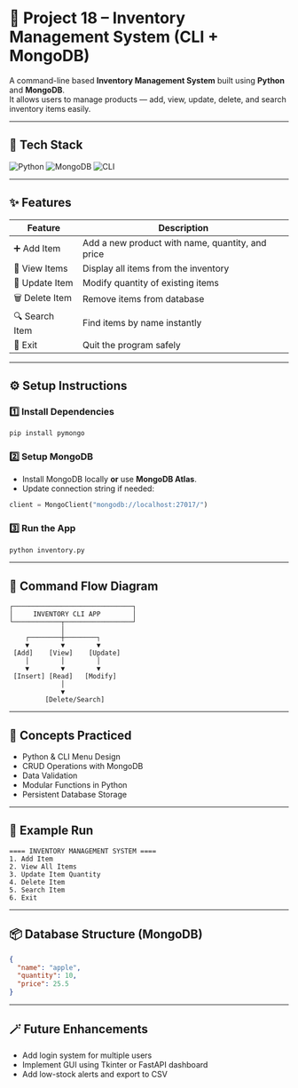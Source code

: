 # 🧾 Project 18 – Inventory Management System (CLI + MongoDB)

A command-line based **Inventory Management System** built using **Python** and **MongoDB**.  
It allows users to manage products — add, view, update, delete, and search inventory items easily.

---

## 🧰 Tech Stack

![Python](https://img.shields.io/badge/Python-3.11+-blue?logo=python)
![MongoDB](https://img.shields.io/badge/Database-MongoDB-green?logo=mongodb)
![CLI](https://img.shields.io/badge/Interface-Command_Line-black?logo=terminal)

---

## ✨ Features

| Feature | Description |
|----------|-------------|
| ➕ Add Item | Add a new product with name, quantity, and price |
| 👀 View Items | Display all items from the inventory |
| 🔁 Update Item | Modify quantity of existing items |
| 🗑️ Delete Item | Remove items from database |
| 🔍 Search Item | Find items by name instantly |
| 🚪 Exit | Quit the program safely |

---

## ⚙️ Setup Instructions

### 1️⃣ Install Dependencies
```bash
pip install pymongo
````

### 2️⃣ Setup MongoDB

* Install MongoDB locally **or** use **MongoDB Atlas**.
* Update connection string if needed:

```python
client = MongoClient("mongodb://localhost:27017/")
```

### 3️⃣ Run the App

```bash
python inventory.py
```

---

## 🧭 Command Flow Diagram

```
┌──────────────────────────────┐
│     INVENTORY CLI APP        │
└────────────┬─────────────────┘
             │
    ┌────────┼────────┐
    ▼        ▼        ▼
 [Add]    [View]    [Update]
    │        │        │
    ▼        ▼        ▼
 [Insert] [Read]   [Modify]
             │
             ▼
         [Delete/Search]
```

---

## 🧠 Concepts Practiced

* Python & CLI Menu Design
* CRUD Operations with MongoDB
* Data Validation
* Modular Functions in Python
* Persistent Database Storage

---

## 📄 Example Run

```
==== INVENTORY MANAGEMENT SYSTEM ====
1. Add Item
2. View All Items
3. Update Item Quantity
4. Delete Item
5. Search Item
6. Exit
```

---

## 📦 Database Structure (MongoDB)

```json
{
  "name": "apple",
  "quantity": 10,
  "price": 25.5
}
```

---

## 🪄 Future Enhancements

* Add login system for multiple users
* Implement GUI using Tkinter or FastAPI dashboard
* Add low-stock alerts and export to CSV

